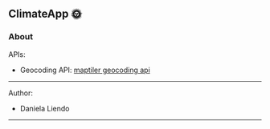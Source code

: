 
## ClimateApp 🌞

### About
APIs:
- Geocoding API: [maptiler geocoding api](https://docs.maptiler.com/cloud/api/geocoding/)
---
Author:
- Daniela Liendo
---